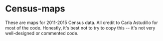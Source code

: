 # Census-maps
These are maps for 2011-2015 Census data. All credit to Carla Astudillo for most of the code. 
Honestly, it's best not to try to copy this -- it's not very well-designed or commented code.
